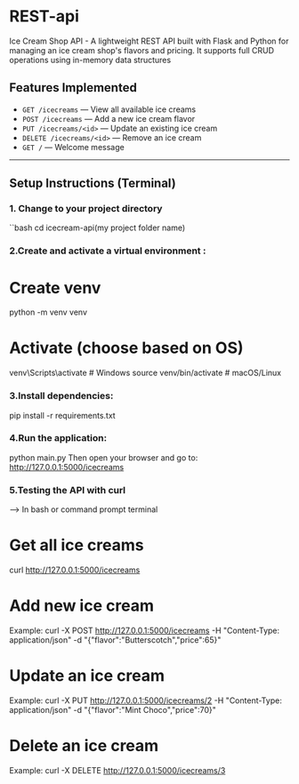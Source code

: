 # REST-api
Ice Cream Shop API - A lightweight REST API built with Flask and Python for managing an ice cream shop's flavors and pricing. It supports full CRUD operations using in-memory data structures
## Features Implemented

- `GET /icecreams` — View all available ice creams
- `POST /icecreams` — Add a new ice cream flavor
- `PUT /icecreams/<id>` — Update an existing ice cream
- `DELETE /icecreams/<id>` — Remove an ice cream
- `GET /` — Welcome message

----
## Setup Instructions (Terminal)
### 1. Change to your project directory
``bash
cd icecream-api(my project folder name)

### 2.Create and activate a virtual environment :
# Create venv
python -m venv venv

# Activate (choose based on OS)
venv\Scripts\activate      # Windows
source venv/bin/activate   # macOS/Linux

### 3.Install dependencies:
pip install -r requirements.txt

### 4.Run the application:
python main.py
Then open your browser and go to: http://127.0.0.1:5000/icecreams

### 5.Testing the API with curl
--> In bash or command prompt terminal
# Get all ice creams
curl http://127.0.0.1:5000/icecreams

# Add new ice cream
Example:
curl -X POST http://127.0.0.1:5000/icecreams -H "Content-Type: application/json" -d "{\"flavor\":\"Butterscotch\",\"price\":65}"

# Update an ice cream
Example:
curl -X PUT http://127.0.0.1:5000/icecreams/2 -H "Content-Type: application/json" -d "{\"flavor\":\"Mint Choco\",\"price\":70}"

# Delete an ice cream
Example:
curl -X DELETE http://127.0.0.1:5000/icecreams/3
